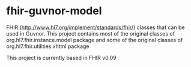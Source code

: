 fhir-guvnor-model
=================

FHIR (http://www.hl7.org/implement/standards/fhir/) classes that can be used in Guvnor. This project contains most of the original classes of org.hl7.fhir.instance.model package and some of the original classes of org.hl7.fhir.utilities.xhtml package

This project is currently based in FHIR v0.09
